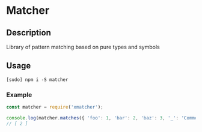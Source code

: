 # Matcher

## Description

Library of pattern matching based on pure types and symbols

## Usage

```
[sudo] npm i -S matcher
```

### Example

```javascript
const matcher = require('xmatcher');

console.log(matcher.matches({ 'foo': 1, 'bar': 2, 'baz': 3, '_': 'Common value' }, 'bar'));
// [ 2 ]
```
